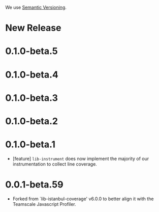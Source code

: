 We use [Semantic Versioning](https://semver.org/).

# New Release

# 0.1.0-beta.5

# 0.1.0-beta.4

# 0.1.0-beta.3

# 0.1.0-beta.2

# 0.1.0-beta.1

- [feature] `lib-instrument` does now implement the majority of our instrumentation to collect line coverage.

# 0.0.1-beta.59

* Forked from `lib-istanbul-coverage' v6.0.0 to better align it with the Teamscale Javascript Profiler.
